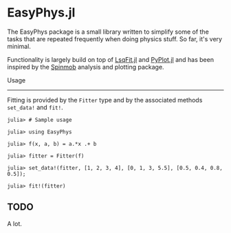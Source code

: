 EasyPhys.jl
===========

The EasyPhys package is a small library written to simplify some of the tasks that are repeated frequently when doing physics stuff. So far, it's very minimal.

Functionality is largely build on top of [LsqFit.jl](https://github.com/JuliaOpt/LsqFit.jl) and [PyPlot.jl](https://github.com/JuliaPy/PyPlot.jl) and has been inspired by the [Spinmob](https://github.com/Spinmob/spinmob) analysis and plotting package.

Usage
_____

Fitting is provided by the `Fitter` type and by the associated methods `set_data!`
and `fit!`.

    julia> # Sample usage

    julia> using EasyPhys

    julia> f(x, a, b) = a.*x .+ b

    julia> fitter = Fitter(f)

    julia> set_data!(fitter, [1, 2, 3, 4], [0, 1, 3, 5.5], [0.5, 0.4, 0.8, 0.5]);

    julia> fit!(fitter)

TODO
----

A lot.
